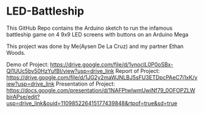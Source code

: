 # LED-Battleship
This GitHub Repo contains the Arduino sketch to run the infamous battleship game on 4 9x9 LED screens with buttons on an Arduino Mega

This project was done by Me(Aysen De La Cruz) and my partner Ethan Woods.

Demo of Project: https://drive.google.com/file/d/1vnoclL0P0oSBx-Ql1UUc5bv50HzYufBI/view?usp=drive_link
Report of Project: https://drive.google.com/file/d/1JG2y2maWJNLBJ5sFU3ETDpcPAeC7i1xK/view?usp=drive_link
Presentation of Project: https://docs.google.com/presentation/d/1NAFPtwIwmUwiNf79_0OFOPZLWbirAPse/edit?usp=drive_link&ouid=110985226415177439848&rtpof=true&sd=true
